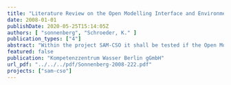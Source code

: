 ```yaml
---
title: "Literature Review on the Open Modelling Interface and Environment (OpenMI)"
date: 2008-01-01
publishDate: 2020-05-25T15:14:05Z
authors: [ "sonnenberg", "Schroeder, K." ]
publication_types: ["4"]
abstract: "Within the project SAM-CSO it shall be tested if the Open Modelling Interface and Environment (OpenMI) can be applied to link models of the Berlin sewerage (modelled in the urban drainage software InfoWorks CS,Wallingford Software) to a river water quality model. This report gives an overview on the OpenMI and its application. Chapter 1 outlines the general background of integrated water management and integrated modelling as it is aimed at by the European Water Framework Directive. The development process, which resulted in the release of the OpenMI is summarized in chapter 2. An introduction to the objectives, the concept and the technology of the OpenMI is given in chapter 3. Chapter 4 lists case studies in which the OpenMI has been applied. In Appendix B, each of the reported studies has been described in generalized form. A matrix showing all model links, which have been established within the case studies, has been developed. Finally, in chapter 5, an overview on other model linking approaches is given. This report shows that in many use cases the Open Modelling Interface could be used successfully for model linking. Even out of Europe, at a workshop of the U.S. EPA it is stated that, in terms of the ability to go between different temporal and spatial scales, a framework such as OpenMI might have the necessary flexibility. Actually, it was found that in many cases models of the InfoWorks software family have been part of the OpenMI linked systems. In cases of many interaction points between models, the OpenMI mechanism may not be applicable. In the Berlin case the impact of combined sewer overflows on the water quality of the receiving river shall be examined. With far less than a hundred interaction points between sewer model and river model it is assumed that the OpenMI could be used for a successful model linking. The difficulty within the SAM-CSO project may be to find an apropriate river quality model, which is ready to be linked to InfoWorks CS using the OpenMI. Unfortunately, there are few use cases reported in which a freely available river water quality model was involved. The water quality model QSIM of the German Institute of Hydrology (BfG) that is used within the project is currently not equipped with OpenMI. Nevertheless, using the OpenMI mechanism for model linking is assumed to be a promising approach. It is expected to become an internationally accepted standard. As the OpenMI specification is fully free, anyone may contribute to its further development. The OpenMI Association will give advice to modellers and will be open to discussions on improvement of the OpenMI. With the OpenMI linking mechanism not only models can be linked. Modules for calibration, optimization, statistical evaluation etc. can be part of an OpenMI system as well as components for generic data access or visualization. It will be tested, if the integration of such a module for statistical evaluation into the CSO impact assessment method (to be developed within the project SAM-CSO) is applicable and useful."
featured: false
publication: "Kompetenzzentrum Wasser Berlin gGmbH"
url_pdf: "../../../pdf/Sonnenberg-2008-222.pdf"
projects: ["sam-cso"]
---
```


